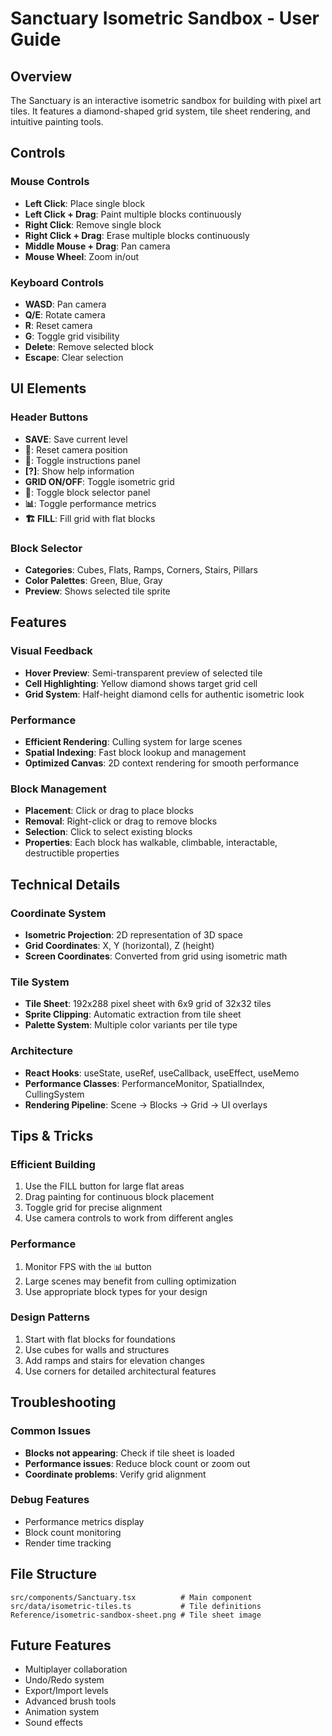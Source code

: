 # Sanctuary Isometric Sandbox - User Guide

## Overview
The Sanctuary is an interactive isometric sandbox for building with pixel art tiles. It features a diamond-shaped grid system, tile sheet rendering, and intuitive painting tools.

## Controls

### Mouse Controls
- **Left Click**: Place single block
- **Left Click + Drag**: Paint multiple blocks continuously
- **Right Click**: Remove single block
- **Right Click + Drag**: Erase multiple blocks continuously
- **Middle Mouse + Drag**: Pan camera
- **Mouse Wheel**: Zoom in/out

### Keyboard Controls
- **WASD**: Pan camera
- **Q/E**: Rotate camera
- **R**: Reset camera
- **G**: Toggle grid visibility
- **Delete**: Remove selected block
- **Escape**: Clear selection

## UI Elements

### Header Buttons
- **SAVE**: Save current level
- **🎯**: Reset camera position
- **🌱**: Toggle instructions panel
- **[?]**: Show help information
- **GRID ON/OFF**: Toggle isometric grid
- **🧱**: Toggle block selector panel
- **📊**: Toggle performance metrics
- **🏗️ FILL**: Fill grid with flat blocks

### Block Selector
- **Categories**: Cubes, Flats, Ramps, Corners, Stairs, Pillars
- **Color Palettes**: Green, Blue, Gray
- **Preview**: Shows selected tile sprite

## Features

### Visual Feedback
- **Hover Preview**: Semi-transparent preview of selected tile
- **Cell Highlighting**: Yellow diamond shows target grid cell
- **Grid System**: Half-height diamond cells for authentic isometric look

### Performance
- **Efficient Rendering**: Culling system for large scenes
- **Spatial Indexing**: Fast block lookup and management
- **Optimized Canvas**: 2D context rendering for smooth performance

### Block Management
- **Placement**: Click or drag to place blocks
- **Removal**: Right-click or drag to remove blocks
- **Selection**: Click to select existing blocks
- **Properties**: Each block has walkable, climbable, interactable, destructible properties

## Technical Details

### Coordinate System
- **Isometric Projection**: 2D representation of 3D space
- **Grid Coordinates**: X, Y (horizontal), Z (height)
- **Screen Coordinates**: Converted from grid using isometric math

### Tile System
- **Tile Sheet**: 192x288 pixel sheet with 6x9 grid of 32x32 tiles
- **Sprite Clipping**: Automatic extraction from tile sheet
- **Palette System**: Multiple color variants per tile type

### Architecture
- **React Hooks**: useState, useRef, useCallback, useEffect, useMemo
- **Performance Classes**: PerformanceMonitor, SpatialIndex, CullingSystem
- **Rendering Pipeline**: Scene → Blocks → Grid → UI overlays

## Tips & Tricks

### Efficient Building
1. Use the FILL button for large flat areas
2. Drag painting for continuous block placement
3. Toggle grid for precise alignment
4. Use camera controls to work from different angles

### Performance
1. Monitor FPS with the 📊 button
2. Large scenes may benefit from culling optimization
3. Use appropriate block types for your design

### Design Patterns
1. Start with flat blocks for foundations
2. Use cubes for walls and structures
3. Add ramps and stairs for elevation changes
4. Use corners for detailed architectural features

## Troubleshooting

### Common Issues
- **Blocks not appearing**: Check if tile sheet is loaded
- **Performance issues**: Reduce block count or zoom out
- **Coordinate problems**: Verify grid alignment

### Debug Features
- Performance metrics display
- Block count monitoring
- Render time tracking

## File Structure
```
src/components/Sanctuary.tsx          # Main component
src/data/isometric-tiles.ts           # Tile definitions
Reference/isometric-sandbox-sheet.png # Tile sheet image
```

## Future Features
- Multiplayer collaboration
- Undo/Redo system
- Export/Import levels
- Advanced brush tools
- Animation system
- Sound effects 